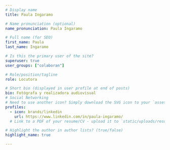 ```yaml
---
# Display name
title: Paula Ingaramo

# Name pronunciation (optional)
name_pronunciation: Paula Ingaramo

# Full name (for SEO)
first_name: Paula 
last_name: Ingaramo

# Is this the primary user of the site?
superuser: true
user_groups: ["colaboran"]

# Role/position/tagline
role: Locutora

# Short bio (displayed in user profile at end of posts)
bio: Fotógrafa y realizadora audiovisual
# Social Networking
# Need to use another icon? Simply download the SVG icon to your `assets/media/icons/` folder.
profiles:
  - icon: brands/linkedin
    url: https://www.linkedin.com/in/paula-ingaramo/
  # Link to a PDF of your resume/CV - upload it to `static/uploads/resume.pdf`

# Highlight the author in author lists? (true/false)
highlight_name: true

---
```


